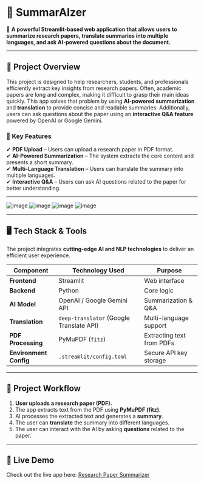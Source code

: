 # 📑 SummarAIzer 

🚀 **A powerful Streamlit-based web application that allows users to summarize research papers, translate summaries into multiple languages, and ask AI-powered questions about the document.**  

---

## 📌 Project Overview  
This project is designed to help researchers, students, and professionals efficiently extract key insights from research papers. Often, academic papers are long and complex, making it difficult to grasp their main ideas quickly. This app solves that problem by using **AI-powered summarization** and **translation** to provide concise and readable summaries. Additionally, users can ask questions about the paper using an **interactive Q&A feature** powered by OpenAI or Google Gemini.  

### 🌟 Key Features  
✔ **PDF Upload** – Users can upload a research paper in PDF format.  
✔ **AI-Powered Summarization** – The system extracts the core content and presents a short summary.  
✔ **Multi-Language Translation** – Users can translate the summary into multiple languages.  
✔ **Interactive Q&A** – Users can ask AI questions related to the paper for better understanding.  

---
![image](https://github.com/user-attachments/assets/53e39fe1-d177-4eb4-9963-45212c395a3a)
![image](https://github.com/user-attachments/assets/fd55eb20-3c16-4e64-8f48-54e5a6366414)
![image](https://github.com/user-attachments/assets/d6570bb2-0f67-4a1b-bf3b-090643b5ff3c)
![image](https://github.com/user-attachments/assets/70064df3-dd47-4f3b-823c-609945d46e95)


---

## 🖥️ Tech Stack & Tools  
The project integrates **cutting-edge AI and NLP technologies** to deliver an efficient user experience.  

| **Component**        | **Technology Used**                         | **Purpose** |
|----------------------|--------------------------------------------|-------------|
| **Frontend**        | Streamlit                                 | Web interface |
| **Backend**         | Python                                    | Core logic |
| **AI Model**        | OpenAI / Google Gemini API                | Summarization & Q&A |
| **Translation**     | `deep-translator` (Google Translate API)  | Multi-language support |
| **PDF Processing**  | PyMuPDF (`fitz`)                          | Extracting text from PDFs |
| **Environment Config** | `.streamlit/config.toml`                 | Secure API key storage |

---

## 🚀 Project Workflow  
1. **User uploads a research paper (PDF).**  
2. The app extracts text from the PDF using **PyMuPDF (fitz)**.  
3. AI processes the extracted text and generates a **summary**.  
4. The user can **translate** the summary into different languages.  
5. The user can interact with the AI by asking **questions** related to the paper.  

---

## 🚀 Live Demo  
Check out the live app here: [Research Paper Summarizer](https://summar-aiz-er.streamlit.app/)
